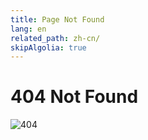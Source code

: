 ```yaml
---
title: Page Not Found
lang: en
related_path: zh-cn/
skipAlgolia: true
---
```


# 404 Not Found

![404](/images/404.jpg)